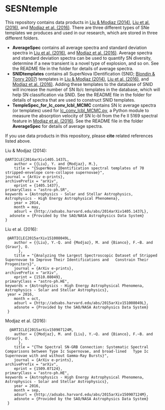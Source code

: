 # SESNtemple

This repository contains data products in [Liu & Modjaz (2014)](http://arxiv.org/abs/1405.1437), [Liu et al. (2016)](http://arxiv.org/abs/1510.08049), and [Modjaz et al. (2016)](http://arxiv.org/abs/1509.07124). There are three different types of SNe templates we produces and used in our research, which are stored in three different folders. 

- <b>AverageSpec</b> contains all average spectra and standard deviation spectra in [Liu et al. (2016)](http://arxiv.org/abs/1510.08049), and [Modjaz et al. (2016)](http://arxiv.org/abs/1509.07124). Average spectra and standard deviation spectra can be used to quantify SN diversity, determine if a new transient is a novel type of explosion, and so on. See the README file in the folder for details of average spectra.
- <b>SNIDtemplates</b> contains all SuperNova IDentification (SNID; [Blondin & Tonry 2007](http://arxiv.org/abs/0709.4488)) templates in [Liu & Modjaz (2014)](http://arxiv.org/abs/1405.1437), [Liu et al. (2016)](http://arxiv.org/abs/1510.08049), and [Modjaz et al. (2016)](http://arxiv.org/abs/1509.07124). Adding these templates to the database of SNID will increase the number of SN Ib/c templates in the database, which will help SN classification via SNID. See the README file in the folder for details of spectra that are used to construct SNID templates.
- <b>TempleSpec_for_Ic_conv_Icbl_MCMC</b> contains SN Ic average spectra (or templates) used for [Ic_conv_Icbl_MCMC.py](https://github.com/nyusngroup/SESNspectraLib), a Python module to measure the absorption velocity of SN Ic-bl from the Fe II 5169 spectral feature in [Modjaz et al. (2016)](http://arxiv.org/abs/1509.07124). See the README file in the folder <b>AverageSpec</b> for details of average spectra.

If you use data products in this repository, please <b>cite</b> related references listed above.

Liu & Modjaz (2014):

  	@ARTICLE{2014arXiv1405.1437L,
    	author = {{Liu}, Y. and {Modjaz}, M.},
     	title = "{SuperNova IDentification spectral templates of 70 stripped-envelope core-collapse supernovae}",
   	journal = {ArXiv e-prints},
  	archivePrefix = "arXiv",
     	eprint = {1405.1437},
   	primaryClass = "astro-ph.SR",
   	keywords = {Astrophysics - Solar and Stellar Astrophysics, Astrophysics - High Energy Astrophysical Phenomena},
       	year = 2014,
     	month = may,
    	adsurl = {http://adsabs.harvard.edu/abs/2014arXiv1405.1437L},
	  adsnote = {Provided by the SAO/NASA Astrophysics Data System}
  	}

Liu et al. (2016):

	 @ARTICLE{2015arXiv151008049L,
     	author = {{Liu}, Y.-Q. and {Modjaz}, M. and {Bianco}, F.~B. and {Graur}, O.
		  },
      	title = "{Analyzing the Largest Spectroscopic Dataset of Stripped Supernovae to Improve Their Identifications and   Constrain Their Progenitors}",
    	journal = {ArXiv e-prints},
  	archivePrefix = "arXiv",
     	eprint = {1510.08049},
  	primaryClass = "astro-ph.HE",
   	keywords = {Astrophysics - High Energy Astrophysical Phenomena, Astrophysics - Solar and Stellar Astrophysics},
	 year = 2016,
      	month = oct,
    	adsurl = {http://adsabs.harvard.edu/abs/2015arXiv151008049L},
    	adsnote = {Provided by the SAO/NASA Astrophysics Data System} 
	 }

Modjaz et al. (2016):
  
	  @ARTICLE{2015arXiv150907124M,
     	author = {{Modjaz}, M. and {Liu}, Y.~Q. and {Bianco}, F.~B. and {Graur}, O.
		  },
      	title = "{The Spectral SN-GRB Connection: Systematic Spectral Comparisons between Type Ic Supernovae, and broad-lined 	Type Ic Supernovae with and without Gamma-Ray Bursts}",
    	journal = {ArXiv e-prints},
  	archivePrefix = "arXiv",
     	eprint = {1509.07124},
  	primaryClass = "astro-ph.HE",
   	keywords = {Astrophysics - High Energy Astrophysical Phenomena, Astrophysics - Solar and Stellar Astrophysics},
       	year = 2016,
      	month = sep,
    	adsurl = {http://adsabs.harvard.edu/abs/2015arXiv150907124M},
    	adsnote = {Provided by the SAO/NASA Astrophysics Data System}
	 }
  
  
